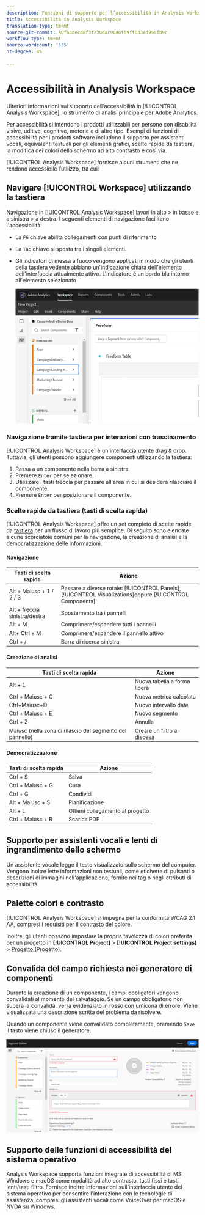 ```yaml
---
description: Funzioni di supporto per l’accessibilità in Analysis Workspace
title: Accessibilità in Analysis Workspace
translation-type: tm+mt
source-git-commit: a8fa30ecd8f3f230dac98a6f69ff6334d996fb9c
workflow-type: tm+mt
source-wordcount: '535'
ht-degree: 4%

---
```



# Accessibilità in Analysis Workspace

Ulteriori informazioni sul supporto dell&#39;accessibilità in [!UICONTROL Analysis Workspace], lo strumento di analisi principale per Adobe Analytics.

Per accessibilità si intendono i prodotti utilizzabili per persone con disabilità visive, uditive, cognitive, motorie e di altro tipo. Esempi di funzioni di accessibilità per i prodotti software includono il supporto per assistenti vocali, equivalenti testuali per gli elementi grafici, scelte rapide da tastiera, la modifica dei colori dello schermo ad alto contrasto e così via.

[!UICONTROL Analysis Workspace] fornisce alcuni strumenti che ne rendono accessibile l’utilizzo, tra cui:

## Navigare [!UICONTROL Workspace] utilizzando la tastiera

Navigazione in [!UICONTROL Analysis Workspace] lavori in alto > in basso e a sinistra > a destra. I seguenti elementi di navigazione facilitano l&#39;accessibilità:

* La `F6` chiave abilita collegamenti con punti di riferimento
* La `Tab` chiave si sposta tra i singoli elementi.
* Gli indicatori di messa a fuoco vengono applicati in modo che gli utenti della tastiera vedente abbiano un&#39;indicazione chiara dell&#39;elemento dell&#39;interfaccia attualmente attivo. L&#39;indicatore è un bordo blu intorno all&#39;elemento selezionato.

   ![Indicatore di messa a fuoco](assets/focus-indicator.png)

### Navigazione tramite tastiera per interazioni con trascinamento

[!UICONTROL Analysis Workspace] è un&#39;interfaccia utente drag &amp; drop. Tuttavia, gli utenti possono aggiungere componenti utilizzando la tastiera:

1. Passa a un componente nella barra a sinistra.
1. Premere `Enter` per selezionare.
1. Utilizzare i tasti freccia per passare all&#39;area in cui si desidera rilasciare il componente.
1. Premere `Enter` per posizionare il componente.

### Scelte rapide da tastiera (tasti di scelta rapida)

[!UICONTROL Analysis Workspace] offre un set completo di scelte rapide da [tastiera](https://docs.adobe.com/content/help/it-IT/analytics/analyze/analysis-workspace/build-workspace-project/fa-shortcut-keys.html) per un flusso di lavoro più semplice. Di seguito sono elencate alcune scorciatoie comuni per la navigazione, la creazione di analisi e la democratizzazione delle informazioni.

#### Navigazione

| Tasti di scelta rapida | Azione |
|---|---|
| Alt + Maiusc + 1 / 2 / 3 | Passare a diverse rotaie: [!UICONTROL Panels], [!UICONTROL Visualizations]oppure [!UICONTROL Components] |
| Alt + freccia sinistra/destra | Spostamento tra i pannelli |
| Alt + M | Comprimere/espandere tutti i pannelli |
| Alt+ Ctrl + M | Comprimere/espandere il pannello attivo |
| Ctrl + / | Barra di ricerca sinistra |

#### Creazione di analisi

| Tasti di scelta rapida | Azione |
|---|---|
| Alt + 1 | Nuova tabella a forma libera |
| Ctrl + Maiusc + C | Nuova metrica calcolata |
| Ctrl+Maiusc+D | Nuovo intervallo date |
| Ctrl + Maiusc + E | Nuovo segmento |
| Ctrl + Z | Annulla |
| Maiusc (nella zona di rilascio del segmento del pannello) | Creare un filtro a [discesa](https://docs.adobe.com/content/help/en/analytics-learn/tutorials/analysis-workspace/using-panels/using-drop-down-filters.html) |

#### Democratizzazione

| Tasti di scelta rapida | Azione |
|---|---|
| Ctrl + S | Salva |
| Ctrl + Maiusc + G | Cura |
| Ctrl + G | Condividi |
| Alt + Maiusc + S | Pianificazione |
| Alt + L | Ottieni collegamento al progetto |
| Ctrl + Maiusc + B | Scarica PDF |

## Supporto per assistenti vocali e lenti di ingrandimento dello schermo

Un assistente vocale legge il testo visualizzato sullo schermo del computer. Vengono inoltre lette informazioni non testuali, come etichette di pulsanti o descrizioni di immagini nell&#39;applicazione, fornite nei tag o negli attributi di accessibilità.

## Palette colori e contrasto

[!UICONTROL Analysis Workspace] si impegna per la conformità WCAG 2.1 AA, compresi i requisiti per il contrasto del colore.

Inoltre, gli utenti possono impostare la propria tavolozza di colori preferita per un progetto in **[!UICONTROL Project]** > **[!UICONTROL Project settings]** > [Progetto (](https://docs.adobe.com/content/help/en/analytics/analyze/analysis-workspace/build-workspace-project/color-palettes.html)Progetto).

## Convalida del campo richiesta nei generatore di componenti

Durante la creazione di un componente, i campi obbligatori vengono convalidati al momento del salvataggio. Se un campo obbligatorio non supera la convalida, verrà evidenziato in rosso con un&#39;icona di errore. Viene visualizzata una descrizione scritta del problema da risolvere.

Quando un componente viene convalidato completamente, premendo `Save` il tasto viene chiuso il generatore.

![Convalida errore](assets/error-validation.png)

## Supporto delle funzioni di accessibilità del sistema operativo

Analysis Workspace supporta funzioni integrate di accessibilità di MS Windows e macOS come modalità ad alto contrasto, tasti fissi e tasti lenti/tasti filtro. Fornisce inoltre informazioni sull&#39;interfaccia utente del sistema operativo per consentire l&#39;interazione con le tecnologie di assistenza, compresi gli assistenti vocali come VoiceOver per macOS e NVDA su Windows.